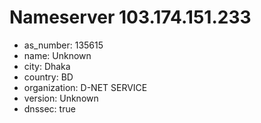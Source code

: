 # Nameserver 103.174.151.233

* as_number: 135615
* name: Unknown
* city: Dhaka
* country: BD
* organization: D-NET SERVICE
* version: Unknown
* dnssec: true
